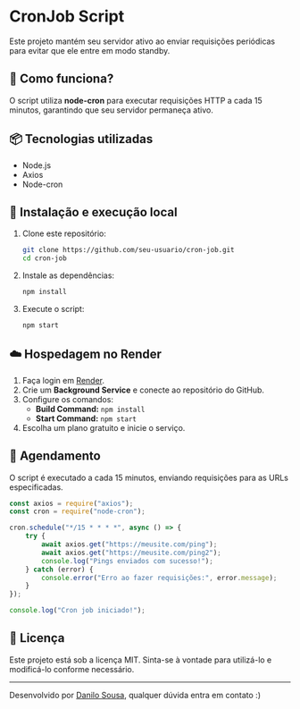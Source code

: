 # CronJob Script

Este projeto mantém seu servidor ativo ao enviar requisições periódicas para evitar que ele entre em modo standby.

## 🚀 Como funciona?
O script utiliza **node-cron** para executar requisições HTTP a cada 15 minutos, garantindo que seu servidor permaneça ativo.

## 📦 Tecnologias utilizadas
- Node.js
- Axios
- Node-cron

## 📌 Instalação e execução local

1. Clone este repositório:
   ```sh
   git clone https://github.com/seu-usuario/cron-job.git
   cd cron-job
   ```

2. Instale as dependências:
   ```sh
   npm install
   ```

3. Execute o script:
   ```sh
   npm start
   ```

## ☁️ Hospedagem no Render

1. Faça login em [Render](https://dashboard.render.com/).
2. Crie um **Background Service** e conecte ao repositório do GitHub.
3. Configure os comandos:
   - **Build Command:** `npm install`
   - **Start Command:** `npm start`
4. Escolha um plano gratuito e inicie o serviço.

## 🔄 Agendamento
O script é executado a cada 15 minutos, enviando requisições para as URLs especificadas.

```javascript
const axios = require("axios");
const cron = require("node-cron");

cron.schedule("*/15 * * * *", async () => {
    try {
        await axios.get("https://meusite.com/ping");
        await axios.get("https://meusite.com/ping2");
        console.log("Pings enviados com sucesso!");
    } catch (error) {
        console.error("Erro ao fazer requisições:", error.message);
    }
});

console.log("Cron job iniciado!");
```

## 📄 Licença
Este projeto está sob a licença MIT. Sinta-se à vontade para utilizá-lo e modificá-lo conforme necessário.

---

Desenvolvido por [Danilo Sousa](https://www.linkedin.com/in/danilloubr/), qualquer dúvida entra em contato :)

